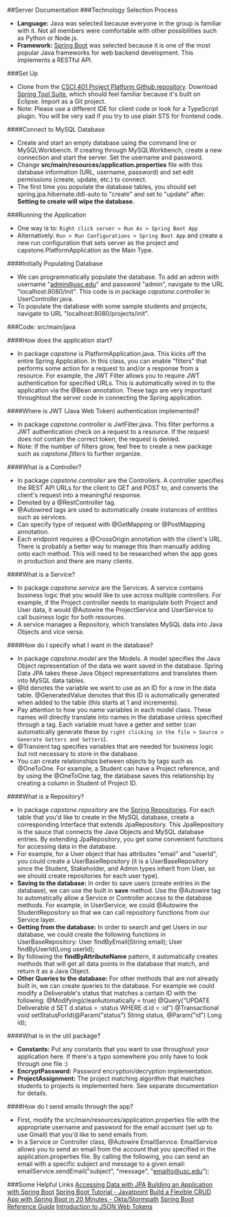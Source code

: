 ##Server Documentation
###Technology Selection Process

- **Language:** Java was selected because everyone in the group is familiar with it. Not all members were comfortable with other possibilities such as Python or Node.js.
- **Framework:** [Spring Boot](https://projects.spring.io/spring-boot/) was selected because it is one of the most popular Java frameworks for web backend development. This implements a RESTful API.

###Set Up
- Clone from the [CSCI 401 Project Platform Github repository](https://github.com/joanhong/csci401-project). Download [Spring Tool Suite](https://spring.io/tools/sts/all), which should feel familiar because it's built on Eclipse. Import as a Git project. 
- Note: Please use a different IDE for client code or look for a TypeScript plugin. You will be very sad if you try to use plain STS for frontend code.

####Connect to MySQL Database 
- Create and start an empty database using the command line or MySQLWorkbench. If creating through MySQLWorkbench, create a new connection and start the server. Set the username and password.
- Change **src/main/resources/application.properties** file with this database information (URL, username, password) and set edit permissions (create, update, etc.) to connect.
- The first time you populate the database tables, you should set spring.jpa.hibernate.ddl-auto to "create" and set to "update" after. **Setting to create will wipe the database.**

###Running the Application
- One way is to:
`Right click server > Run As > Spring Boot App` 
- Alternatively: 
`Run > Run Configurations > Spring Boot App` and create a new run configuration that sets server as the project and capstone.PlatformApplication as the Main Type.

####Initially Populating Database
- We can programmatically populate the database. To add an admin  with username "admin@usc.edu" and password "admin", navigate to the URL "localhost:8080/init". This code is in package *capstone.controller* in UserController.java.
- To populate the database with some sample students and projects, navigate to URL "localhost:8080/projects/init".  

###Code: src/main/java

####How does the application start?

- In package *capstone* is PlatformApplication.java. This kicks off the entire Spring Application. In this class, you can enable "filters" that performs some action for a request to and/or a response from a resource. For example, the JWT Filter allows you to require JWT authentication for specified URLs. This is automatically wired in to the application via the @Bean annotation. These tags are very important throughtout the server code in connecting the Spring application.

####Where is JWT (Java Web Token) authentication implemented?

- In package *capstone.controller* is JwtFilter.java. This filter performs a JWT authentication check on a request to a resource. If the request does not contain the correct token, the request is denied. 
- Note: If the number of filters grow, feel free to create a new package such as *capstone.filters* to further organize. 

####What is a Controller?
- In package *capstone.controller* are the Controllers. A controller specifies the REST API URLs for the client to GET and POST to, and converts the client's request into a meaningful response.
- Denoted by a @RestController tag.
- @Autowired tags are used to automatically create instances of entities such as services.
- Can specify type of request with @GetMapping or @PostMapping annotation.
- Each endpoint requires a @CrossOrigin annotation with the client's URL. There is probably a better way to manage this than manually adding onto each method. This will need to be researched when the app goes in production and there are many clients.

####What is a Service?
- In package *capstone.service* are the Services. A service contains business logic that you would like to use across multiple controllers. For example, if the Project controller needs to manipulate both Project and User data, it would @Autowire the ProjectService and UserService to call business logic for both resources.
- A service manages a Repository, which translates MySQL data into Java Objects and vice versa.

####How do I specify what I want in the database?
- In package *capstone.model* are the Models. A model specifies the Java Object representation of the data we want saved in the database. Spring Data JPA takes these Java Object representations and translates them into MySQL data tables.
- @Id denotes the variable we want to use as an ID for a row in the data table. @GeneratedValue denotes that this ID is automatically generated when added to the table (this starts at 1 and increments).
- Pay attention to how you name variables in each model class. These names will directly translate into names in the database unless specified through a tag. Each variable must have a getter and setter (can automatically generate these by `right clicking in the file > Source > Generate Getters and Setters`).
- @Transient tag specifies variables that are needed for business logic but not necessary to store in the database.
- You can create relationships between objects by tags such as @OneToOne. For example, a Student can have a Project reference, and by using the @OneToOne tag, the database saves this relationship by creating a column in Student of Project ID.

####What is a Repository?   
- In package *capstone.repository* are the [Spring Repositories](https://docs.spring.io/spring-data/jpa/docs/1.4.3.RELEASE/reference/html/jpa.repositories.html). For each table that you'd like to create in the MySQL database, create a corresponding Interface that extends JpaRepository. This JpaRepository is the sauce that connects the Java Objects and MySQL database entries. By extending JpaRepository, you get some convenient functions for accessing data in the database.
- For example, for a User object that has attributes "email" and "userId", you could create a UserBaseRepository (it is a UserBaseRepository since the Student, Stakeholder, and Admin types inherit from User, so we should create repositories for each user type).
- **Saving to the database:** In order to save users (create entries in the database), we can use the built in **save** method. Use the @Autowire tag to automatically allow a Service or Controller access to the database methods. For example, in UserService, we could @Autowire the StudentRepository so that we can call repository functions from our Service layer. 
- **Getting from the database:** In order to search and get Users in our database, we could create the following functions in UserBaseRepository:
        User findByEmail(String email);
        User findByUserId(Long userId);
- By following the **findByAttributeName** pattern, it automatically creates methods that will get all data points in the database that match, and return it as a Java Object.
- **Other Queries to the database:** For other methods that are not already built in, we can create queries to the database. For example we could modify a Deliverable's status that matches a certain ID with the following:
        @Modifying(clearAutomatically = true)
        @Query("UPDATE Deliverable d SET d.status = :status WHERE d.id = :id")
        @Transactional
        void setStatusForId(@Param("status") String status, @Param("id") Long id);

####What is in the util package?
- **Constants:** Put any constants that you want to use throughout your application here. If there's a typo somewhere you only have to look through one file :)
- **EncryptPassword:** Password encryption/decryption implementation.
- **ProjectAssignment:** The project matching algorithm that matches students to projects is implemented here. See separate documentation for details.

####How do I send emails through the app?
- First, modify the src/main/resources/application.properties file with the appropriate username and password for the email account (set up to use Gmail) that you'd like to send emails from.
- In a Service or Controller class, @Autowire EmailService. EmailService allows you to send an email from the account that you specified in the application.properties file. By calling the following, you can send an email with a specific subject and message to a given email:
        emailService.sendEmail("subject", "message", "emailto@usc.edu");

###Some Helpful Links
[Accessing Data with JPA](https://spring.io/guides/gs/accessing-data-jpa/)
[Building an Application with Spring Boot](https://spring.io/guides/gs/spring-boot/)
[Spring Boot Tutorial - Javatpoint](https://www.javatpoint.com/spring-boot-tutorial)
[Build a Flexible CRUD App with Spring Boot in 20 Minutes - Okta/Stormpath](https://stormpath.com/blog/tutorial-crud-spring-boot-20-minutes)
[Spring Boot Reference Guide](https://docs.spring.io/spring-boot/docs/current/reference/htmlsingle/)
[Introduction to JSON Web Tokens](https://jwt.io/introduction/)
